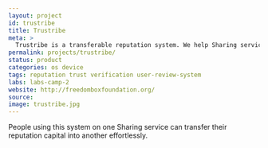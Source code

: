 ```yaml
---
layout: project
id: trustribe
title: Trustribe
meta: > 
  Trustribe is a transferable reputation system. We help Sharing services achieve greater business goals by providing their users with relevant reputation information and feedback tools.
permalink: projects/trustribe/
status: product
categories: os device
tags: reputation trust verification user-review-system
labs: labs-camp-2
website: http://freedomboxfoundation.org/
source: 
image: trustribe.jpg
---
```


People using this system on one Sharing service can transfer their reputation capital into another effortlessly.